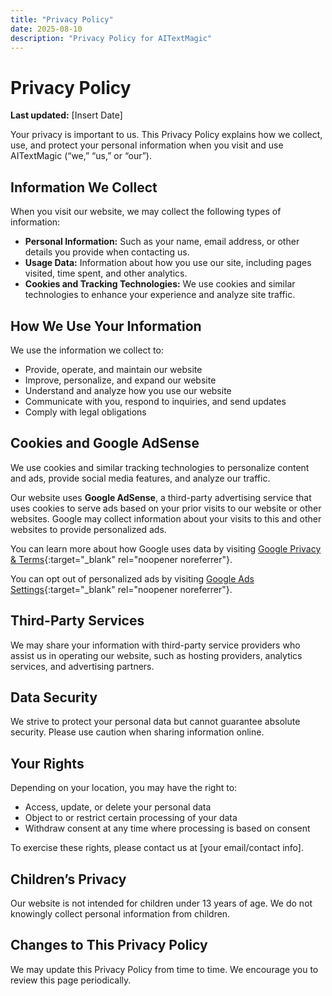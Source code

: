 ```yaml
---
title: "Privacy Policy"
date: 2025-08-10
description: "Privacy Policy for AITextMagic"
---
```


# Privacy Policy

**Last updated:** [Insert Date]

Your privacy is important to us. This Privacy Policy explains how we collect, use, and protect your personal information when you visit and use AITextMagic (“we,” “us,” or “our”).

## Information We Collect

When you visit our website, we may collect the following types of information:

- **Personal Information:** Such as your name, email address, or other details you provide when contacting us.
- **Usage Data:** Information about how you use our site, including pages visited, time spent, and other analytics.
- **Cookies and Tracking Technologies:** We use cookies and similar technologies to enhance your experience and analyze site traffic.

## How We Use Your Information

We use the information we collect to:

- Provide, operate, and maintain our website
- Improve, personalize, and expand our website
- Understand and analyze how you use our website
- Communicate with you, respond to inquiries, and send updates
- Comply with legal obligations

## Cookies and Google AdSense

We use cookies and similar tracking technologies to personalize content and ads, provide social media features, and analyze our traffic.

Our website uses **Google AdSense**, a third-party advertising service that uses cookies to serve ads based on your prior visits to our website or other websites. Google may collect information about your visits to this and other websites to provide personalized ads.

You can learn more about how Google uses data by visiting [Google Privacy & Terms](https://policies.google.com/privacy){:target="_blank" rel="noopener noreferrer"}.

You can opt out of personalized ads by visiting [Google Ads Settings](https://adssettings.google.com/){:target="_blank" rel="noopener noreferrer"}.

## Third-Party Services

We may share your information with third-party service providers who assist us in operating our website, such as hosting providers, analytics services, and advertising partners.

## Data Security

We strive to protect your personal data but cannot guarantee absolute security. Please use caution when sharing information online.

## Your Rights

Depending on your location, you may have the right to:

- Access, update, or delete your personal data
- Object to or restrict certain processing of your data
- Withdraw consent at any time where processing is based on consent

To exercise these rights, please contact us at [your email/contact info].

## Children’s Privacy

Our website is not intended for children under 13 years of age. We do not knowingly collect personal information from children.

## Changes to This Privacy Policy

We may update this Privacy Policy from time to time. We encourage you to review this page periodically.
